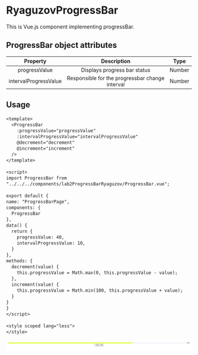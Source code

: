 # RyaguzovProgressBar

This is Vue.js component implementing progressBar.

## ProgressBar object attributes

|Property              |Description                                          | Type  |
|:-------------------: |:---------------------------------------------------:|:-----:|
|progressValue         |Displays progress bar status                         |Number |
|intervalProgressValue |Responsible for the progressbar change interval      |Number |

## Usage
```vue
<template>
  <ProgressBar
    :progressValue="progressValue"
    :intervalProgressValue="intervalProgressValue"
    @decrement="decrement"
    @increment="increment"
  />
</template>
 
<script>
import ProgressBar from "../../../components/lab2ProgressBarRyaguzov/ProgressBar.vue";

export default {
name: "ProgressBarPage",
components: {
  ProgressBar
},
data() {
  return {
    progressValue: 40,
    intervalProgressValue: 10,
  }
},
methods: {
  decrement(value) {
    this.progressValue = Math.max(0, this.progressValue - value);
  },
  increment(value) {
    this.progressValue = Math.min(100, this.progressValue + value);
  }
}
}
</script>

<style scoped lang="less">
</style>

```
![Alt text](./assets/progressbar.png)